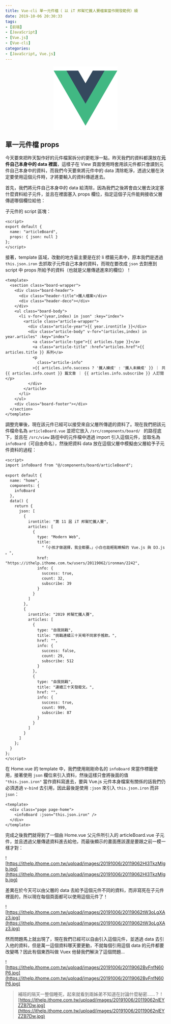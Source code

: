 ```yaml
---
title: Vue-cli 單一元件檔（ 以 iT 邦幫忙鐵人賽檔案當作開發範例）續
date: 2019-10-06 20:30:33
tags:
- [前端]
- [JavaScript]
- [Vue.js]
- [Vue-cli]
categories: 
- [JavaScript, Vue.js]
---
```


<div style="display:flex;justify-content:center;">
  <img style="object-fit:cover;" src='/images/vue-logo.png' width='200px' height='200px' />
</div>

## 單一元件檔 props
今天要來把昨天製作好的元件檔案拆分的更乾淨一點，昨天我們的資料都還放在**元件自己本身中的 data 裡面**，這樣子在 View 頁面使用時套用該元件都只會讀到元件自己本身中的資料，而我們今天要來將元件中的 data 清除乾淨，透過父層在決定要使用這個元件時，才將要輸入的資料傳遞進去。

首先，我們將元件自己本身中的 data 給清除，因為我們之後將會由父層去決定塞什麼資料給子元件，並且在裡面塞入 props 欄位，指定這個子元件能夠接收父層傳遞哪個欄位給他：

子元件的 script 區塊：
```
<script>
export default {
  name: "articleBoard",
  props: { json: null }
};
</script>
```

接著，template 區域，改動的地方最主要是在於 li 標籤元素中，原本我們是透過 `this.json.iron` 去抓取子元件自己本身的資料，而現在要改成 `json` 去對應到 script 中 props 所給予的資料（也就是父層傳遞進來的欄位）！

```
<template>
  <section class="board-wrapper">
    <div class="board-header">
      <div class="header-title">鐵人檔案</div>
      <div class="header-deco"></div>
    </div>
    <ul class="board-body">
      <li v-for="(year,index) in json" :key="index">
        <article class="article-wrapper">
          <div class="article-year">{{ year.irontitle }}</div>
          <div class="article-body" v-for="(articles,index) in year.articles" :key="index">
            <a class="article-type">{{ articles.type }}</a>
            <a class="article-title" :href="articles.href">{{ articles.title }} 系列</a>
            <p
              class="article-info"
            >{{ articles.info.success ? '鐵人練成' : '鐵人未練成' }} ｜ 共 {{ articles.info.count }} 篇文章 ｜ {{ articles.info.subscribe }} 人訂閱</p>
          </div>
        </article>
      </li>
    </ul>
    <div class="board-footer"></div>
  </section>
</template>
```

調整完畢後，現在該元件已經可以接受來自父層所傳遞的資料了。現在我們把該元件檔命名為 `articleBoard.vue` 並把它放入 `/src/components/board/ ` 的路徑底下，並且在 `/src/view` 路徑中的元件檔中透過 import 引入這個元件，並取名為 `infoBoard`（可自由命名），然後把資料 data 放在這個父層中模擬由父層給予子元件資料的過程：

```
<script>
import infoBoard from "@/components/board/articleBoard";

export default {
  name: "home",
  components: {
    infoBoard
  },
  data() {
    return {
      json: [
        {
          irontitle: "第 11 屆 iT 邦幫忙鐵人賽",
          articles: [
            {
              type: "Modern Web",
              title:
                "「小孩才做選擇，我全都要。」小白也能輕鬆瞭解的 Vue.js 與 D3.js 。",
              href: "https://ithelp.ithome.com.tw/users/20119062/ironman/2242",
              info: {
                success: true,
                count: 32,
                subscribe: 39
              }
            }
          ]
        },
        {
          irontitle: "2019 邦幫忙鐵人賽",
          articles: [
            {
              type: "自我挑戰",
              title: "挑戰連續三十天喝不同家手搖飲。",
              href: "",
              info: {
                success: false,
                count: 29,
                subscribe: 512
              }
            },
            {
              type: "自我挑戰",
              title: "連續三十天發廢文。",
              href: "",
              info: {
                success: true,
                count: 999,
                subscribe: 87
              }
            }
          ]
        }
      ]
    };
  }
};
</script>
```

在 Home.vue 的 template 中，我們使用剛剛命名的 `infoBoard` 來當作標籤使用，接著使用 `json` 欄位來引入資料，然後這樣只會將後面的值 `"this.json.iron"` 當作資料寫進去，要與 Vue.js 元件本身檔案有關係的話我們仍必須透過 `v-bind` 去引用，因此最後是使用 `:json` 來引入 `this.json.iron` 而非 `json`：

```
<template>
  <div class="page page-home">
    <infoBoard :json="this.json.iron" />
  </div>
</template>
```

完成之後我們就得到了一個由 Home.vue 父元件所引入的 articleBoard.vue 子元件，並且透過父層傳遞資料進去給他，而最後顯示的畫面應該還是要跟之前一模一樣才對：

![https://ithelp.ithome.com.tw/upload/images/20191006/20119062Hl3TkzMIgb.jpg](https://ithelp.ithome.com.tw/upload/images/20191006/20119062Hl3TkzMIgb.jpg)

差異在於今天可以由父層的 data 去給予這個元件不同的資料，而非寫死在子元件裡面的，所以現在每個頁面都可以使用這個元件了！

![https://ithelp.ithome.com.tw/upload/images/20191006/20119062tW3oLgXAz3.jpg](https://ithelp.ithome.com.tw/upload/images/20191006/20119062tW3oLgXAz3.jpg)

然而問題馬上就出現了，現在我們已經可以自由引入這個元件，並透過 data 去引入他的資料，但是萬一這個資料哪天要更動，不就每個引用這個 data 的元件都要改變嗎？因此有個東西叫做 Vuex 他替我們解決了這個問題...

![https://ithelp.ithome.com.tw/upload/images/20191006/20119062BvFnfN60P6.jpg](https://ithelp.ithome.com.tw/upload/images/20191006/20119062BvFnfN60P6.jpg)

> 補班的隔天一整個睡死，起來就看到兩姊弟不知道在討論什麼秘密……？
> ![https://ithelp.ithome.com.tw/upload/images/20191006/20119062nlEYZZB7Dw.jpg](https://ithelp.ithome.com.tw/upload/images/20191006/20119062nlEYZZB7Dw.jpg)